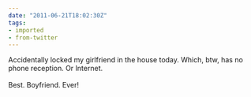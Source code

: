 ```yaml
---
date: "2011-06-21T18:02:30Z"
tags:
- imported
- from-twitter
---
```

Accidentally locked my girlfriend in the house today. Which, btw, has no phone reception. Or Internet.\
\
Best. Boyfriend. Ever\!
